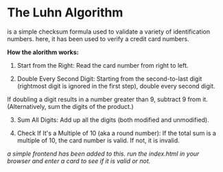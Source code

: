 # The Luhn Algorithm 

is a simple checksum formula used to validate a variety of identification numbers. here, it has been used to verify a credit card numbers. 

**How the alorithm works:**

1. Start from the Right: Read the card number from right to left.

2. Double Every Second Digit: Starting from the second-to-last digit (rightmost digit is ignored in the first step), double every second digit.

If doubling a digit results in a number greater than 9, subtract 9 from it. (Alternatively, sum the digits of the product.)

3. Sum All Digits: Add up all the digits (both modified and unmodified).

4. Check If It's a Multiple of 10 (aka a round number): If the total sum is a multiple of 10, the card number is valid. If not, it is invalid.

*a simple frontend has been added to this. run the index.html in your browser and enter a card to see if it is valid or not.*